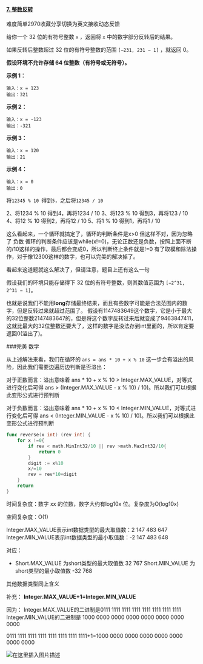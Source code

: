 #### [7. 整数反转](https://leetcode-cn.com/problems/reverse-integer/)

难度简单2970收藏分享切换为英文接收动态反馈

给你一个 32 位的有符号整数 `x` ，返回将 `x` 中的数字部分反转后的结果。

如果反转后整数超过 32 位的有符号整数的范围 `[−231, 231 − 1]` ，就返回 0。

**假设环境不允许存储 64 位整数（有符号或无符号）。**

 

**示例 1：**

```
输入：x = 123
输出：321
```

**示例 2：**

```
输入：x = -123
输出：-321
```

**示例 3：**

```
输入：x = 120
输出：21
```

**示例 4：**

```
输入：x = 0
输出：0
```

将`12345 % 10 `得到`5`，之后将`12345 / 10`

2、将1234 % 10 得到4，再将1234 / 10
3、将123 % 10 得到3，再将123 / 10
4、将12 % 10 得到2，再将12 / 10
5、将1 % 10 得到1，再将1 / 10

这么看起来，一个循环就搞定了，循环的判断条件是x>0
但这样不对，因为忽略了 负数
循环的判断条件应该是while(x!=0)，无论正数还是负数，按照上面不断的/10这样的操作，最后都会变成0，所以判断终止条件就是!=0
有了取模和除法操作，对于像12300这样的数字，也可以完美的解决掉了。

看起来这道题就这么解决了，但请注意，题目上还有这么一句

假设我们的环境只能存储得下 32 位的有符号整数，则其数值范围为 `[−2^31, 2^31 − 1]`。

也就是说我们不能用**long**存储最终结果，而且有些数字可能是合法范围内的数字，但是反转过来就超过范围了。
假设有1147483649这个数字，它是小于最大的32位整数2147483647的，但是将这个数字反转过来后就变成了9463847411，这就比最大的32位整数还要大了，这样的数字是没法存到int里面的，所以肯定要返回0(溢出了)。









###完美 数学

从上述解法来看，我们在循环的 `ans = ans * 10 + x % 10` 这一步会有溢出的风险，因此我们需要边遍历边判断是否溢出：

对于正数而言：溢出意味着 ans * 10 + x % 10 > Integer.MAX_VALUE，对等式进行变化后可得 ans > (Integer.MAX_VALUE - x % 10) / 10)。所以我们可以根据此变形公式进行预判断

对于负数而言：溢出意味着 ans * 10 + x % 10 < Integer.MIN_VALUE，对等式进行变化后可得 ans < (Integer.MIN_VALUE - x % 10) / 10)。所以我们可以根据此变形公式进行预判断

```go
func reverse(x int) (rev int) {
    for x !=0{
        if rev < math.MinInt32/10 || rev >math.MaxInt32/10{
            return 0
        }
        digit := x%10
        x/=10
        rev = rev*10+digit
    }
    return
}
```

时间复杂度：数字 xx 的位数，数字大约有log10x 位。复杂度为O(log10x)

空间复杂度：O(1)

Integer.MAX_VALUE表示int数据类型的最大取值数：2 147 483 647
Integer.MIN_VALUE表示int数据类型的最小取值数：-2 147 483 648

对应：

* Short.MAX_VALUE 为short类型的最大取值数 32 767
  Short.MIN_VALUE 为short类型的最小取值数 -32 768

其他数据类型同上含义

补充：
**Integer.MAX_VALUE+1=Integer.MIN_VALUE**

因为：
Integer.MAX_VALUE的二进制是0111 1111 1111 1111 1111 1111 1111 1111
Integer.MIN_VALUE的二进制是 1000 0000 0000 0000 0000 0000 0000 0000

0111 1111 1111 1111 1111 1111 1111 1111+1=1000 0000 0000 0000 0000 0000 0000 0000


![在这里插入图片描述](https://img-blog.csdnimg.cn/2020031010134471.png?x-oss-process=image/watermark,type_ZmFuZ3poZW5naGVpdGk,shadow_10,text_aHR0cHM6Ly9ibG9nLmNzZG4ubmV0L3dlaXhpbl80NDgyNDUwMA==,size_16,color_FFFFFF,t_70)